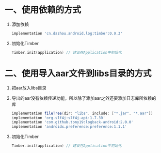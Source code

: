 # 一、使用依赖的方式
1. 添加依赖
   ```groovy
   implementation 'cn.dazhou.android.log:timber:0.0.3'
   ```
2. 初始化Timber

   ```kotlin
   Timber.init(application) // 建议在Application中初始化
   ```

# 二、使用导入aar文件到libs目录的方式

1. 把aar放入libs目录
2. 导出的aar没有依赖传递功能，所以除了添加aar之外还要添加日志库所依赖的库
   ```groovy
   implementation fileTree(dir: "libs", include: ["*.jar", "*.aar"])
   implementation 'org.slf4j:slf4j-api:1.7.30'
   implementation 'com.github.tony19:logback-android:2.0.0'
   implementation 'androidx.preference:preference:1.1.1'
   ```
2. 初始化Timber

   ```kotlin
   Timber.init(application) // 建议在Application中初始化
   ```
